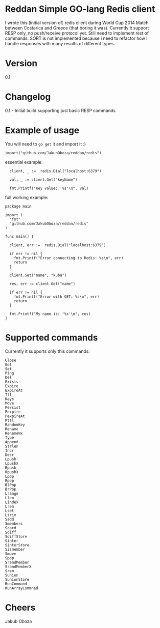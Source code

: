 # Reddan Simple GO-lang Redis client
I wrote this (initial version of) redis client during World Cup 2014 Match between Costarica and Greece (that boring it was).
Currently it support RESP only, no push/receive protocol yet. Still need to implement rest of commands.
SORT is not implemented because i need to refactor how i handle responses with many results of different types.

# Version
0.1

# Changelog
0.1 - Initial build supporting just basic RESP commands

# Example of usage

You will need to `go get` it and import it :)
```
import("github.com/JakubOboza/reddan/redis")

```
essential example:

```
  client, _ :=  redis.Dial("localhost:6379")

  val, _ := client.Get("keyName")

  fmt.Printf("Key value: '%s'\n", val)

```

full working example:

```
package main

import (
  "fmt"
  "github.com/JakubOboza/reddan/redis"
)

func main() {

  client, err :=  redis.Dial("localhost:6379")

  if err != nil {
    fmt.Printf("Error connecting to Redis: %s\n", err)
    return
  }

  client.Set("name", "kuba")

  res, err := client.Get("name")

  if err != nil {
    fmt.Printf("Error with GET: %s\n", err)
    return
  }

  fmt.Printf("My name is: '%s'\n", res)
}
```

# Supported commands

Currently it supports only this commands:
```
Close
Get
Set
Ping
Del
Exists
Expire
ExpireAt
Ttl
Keys
Move
Persist
Pexpire
PexpireAt
Pttl
RandomKey
Rename
RenameNx
Type
Append
Strlen
Incr
Decr
Lpush
LpushX
Rpush
RpushX
Lpop
Rpop
BlPop
BrPop
Lrange
Llen
Lindex
Lrem
Lset
Ltrim
Sadd
Smembers
Scard
Sdiff
SdiffStore
Sinter
SinterStore
Sismember
Smove
Spop
SrandMember
SrandMemberX
Srem
Sunion
SunionStore
RunCommand
RunArrayCommnad
```

# Cheers
Jakub Oboza